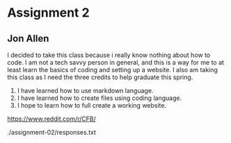 # Assignment 2
## Jon Allen

I decided to take this class because i really know nothing about how to code. I am not a tech savvy person in general, and this is a way for me to at least learn the basics of coding and setting up a website. I also am taking this class as I need the three credits to help graduate this spring.

1. I have learned how to use markdown language.
2. I have learned how to create files using coding language.
3. I hope to learn how to full create a working website.

https://www.reddit.com/r/CFB/

./assignment-02/responses.txt
